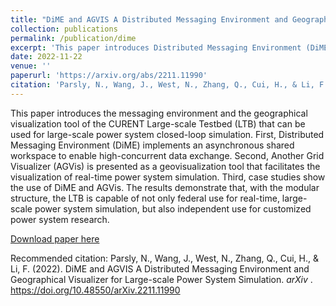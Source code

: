 ```yaml
---
title: "DiME and AGVIS A Distributed Messaging Environment and Geographical Visualizer for Large-scale Power System Simulation"
collection: publications
permalink: /publication/dime
excerpt: 'This paper introduces Distributed Messaging Environment (DiME) and Another Grid Visualizer (AGVis).'
date: 2022-11-22
venue: ''
paperurl: 'https://arxiv.org/abs/2211.11990'
citation: 'Parsly, N., Wang, J., West, N., Zhang, Q., Cui, H., & Li, F. (2022). DiME and AGVIS A Distributed Messaging Environment and Geographical Visualizer for Large-scale Power System Simulation. arXiv. https://doi.org/10.48550/arXiv.2211.11990'
---
```

This paper introduces the messaging environment and the geographical visualization tool of the CURENT Large-scale Testbed (LTB) that can be used for large-scale power system closed-loop simulation. First, Distributed Messaging Environment (DiME) implements an asynchronous shared workspace to enable high-concurrent data exchange. Second, Another Grid Visualizer (AGVis) is presented as a geovisualization tool that facilitates the visualization of real-time power system simulation. Third, case studies show the use of DiME and AGVis. The results demonstrate that, with the modular structure, the LTB is capable of not only federal use for real-time, large-scale power system simulation, but also independent use for customized power system research.

[Download paper here](https://arxiv.org/pdf/2211.11990.pdf)

Recommended citation: Parsly, N., Wang, J., West, N., Zhang, Q., Cui, H., & Li, F. (2022). DiME and AGVIS A Distributed Messaging Environment and Geographical Visualizer for Large-scale Power System Simulation.  *arXiv* . https://doi.org/10.48550/arXiv.2211.11990

